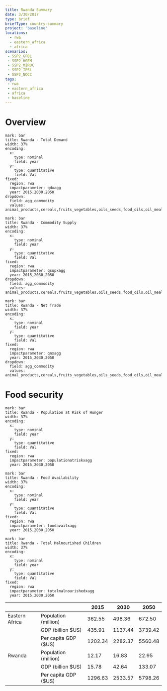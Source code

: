 ```yaml
---
title: Rwanda Summary
date: 3/30/2017
type: brief
briefType: country-summary
project: 'baseline'
locations:
  - rwa
  - eastern_africa
  - africa
scenarios:
 - SSP2_GFDL
 - SSP2_HGEM
 - SSP2_MIROC
 - SSP2_IPSL
 - SSP2_NOCC
tags:
 - rwa
 - eastern_africa
 - africa
 - baseline
---
```

# Overview 

```chart
mark: bar
title: Rwanda - Total Demand
width: 37%
encoding:
  x:
    type: nominal
    field: year
  y:
    type: quantitative
    field: Val
fixed:
  region: rwa
  impactparameter: qdxagg
  year: 2015,2030,2050
dropdown:
  field: agg_commodity
  values: animal_products,cereals,fruits_vegetables,oils_seeds,food_oils,oil_meals,other,pulses,roots_tubers,sugar
```

```chart
mark: bar
title: Rwanda - Commodity Supply
width: 37%
encoding:
  x:
    type: nominal
    field: year
  y:
    type: quantitative
    field: Val
fixed:
  region: rwa
  impactparameter: qsupxagg
  year: 2015,2030,2050
dropdown:
  field: agg_commodity
  values: animal_products,cereals,fruits_vegetables,oils_seeds,food_oils,oil_meals,other,pulses,roots_tubers,sugar
```

```chart
mark: bar
title: Rwanda - Net Trade
width: 37%
encoding:
  x:
    type: nominal
    field: year
  y:
    type: quantitative
    field: Val
fixed:
  region: rwa
  impactparameter: qnxagg
  year: 2015,2030,2050
dropdown:
  field: agg_commodity
  values: animal_products,cereals,fruits_vegetables,oils_seeds,food_oils,oil_meals,other,pulses,roots_tubers,sugar
```

# Food security

```chart
mark: bar
title: Rwanda - Population at Risk of Hunger
width: 37%
encoding:
  x:
    type: nominal
    field: year
  y:
    type: quantitative
    field: Val
fixed:
  region: rwa
  impactparameter: populationatriskxagg
  year: 2015,2030,2050
```

```chart
mark: bar
title: Rwanda - Food Availability
width: 37%
encoding:
  x:
    type: nominal
    field: year
  y:
    type: quantitative
    field: Val
fixed:
  region: rwa
  impactparameter: foodavailxagg
  year: 2015,2030,2050
```

```chart
mark: bar
title: Rwanda - Total Malnourished Children
width: 37%
encoding:
  x:
    type: nominal
    field: year
  y:
    type: quantitative
    field: Val
fixed:
  region: rwa
  impactparameter: totalmalnourishedxagg
  year: 2015,2030,2050
```

|   |   | 2015 | 2030 | 2050 |
|---|---|---|---|---|
| Eastern Africa | Population (million) | 362.55 | 498.36 | 672.50 |
|  | GDP (billion $US) | 435.91 | 1137.44 | 3739.42 |
|  | Per capita GDP ($US) | 1202.34 | 2282.37 | 5560.48 |
| Rwanda | Population (million) | 12.17 | 16.83 | 22.95 |
|  | GDP (billion $US) | 15.78 | 42.64 | 133.07 |
|  | Per capita GDP ($US) | 1296.63| 2533.57| 5798.26|